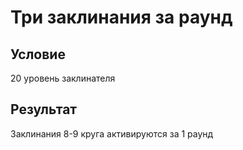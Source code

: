 # Три заклинания за раунд
## Условие
20 уровень заклинателя
## Результат
Заклинания 8-9 круга активируются за 1 раунд